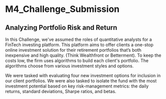 # M4_Challenge_Submission

## Analyzing Portfolio Risk and Return

In this Challenge, we've assumed the roles of quantitative analysts for a FinTech investing platform. This platform aims to offer clients a one-stop online investment solution for their retirement portfolios that’s both inexpensive and high quality. (Think Wealthfront or Betterment). To keep the costs low, the firm uses algorithms to build each client's portfolio. The algorithms choose from various investment styles and options.

We were tasked with evaluating four new investment options for inclusion in our client portfolios. We were also tasked to isolate the fund with the most investment potential based on key risk-management metrics: the daily returns, standard deviations, Sharpe ratios, and betas.
